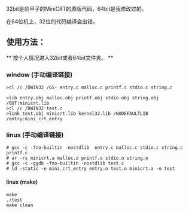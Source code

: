 32bit是俞甲子的MiniCRT的原版代码，64bit是我修改过的。

在64位机上，32位的代码编译会出错。

## 使用方法：

** 按个人情况进入32bit或者64bit文件夹。 **

### window (手动编译链接)

```
>cl /c /DWIN32 /GS- entry.c malloc.c printf.c stdio.c string.c

>lib entry.obj malloc.obj printf.obj stdio.obj string.obj /OUT:minicrt.lib
>cl /c /DWIN32 test.c
>link test.obj minicrt.lib kernel32.lib /NODEFAULTLIB /entry:mini_crt_entry
```

### linux (手动编译链接)

```
# gcc -c -fno-builtin -nostdlib  entry.c malloc.c stdio.c string.c printf.c
# ar -rs minicrt.a malloc.o printf.o stdio.o string.o
# gcc -c -ggdb -fno-builtin -nostdlib test.c
# ld -static -e mini_crt_entry entry.o test.o minicrt.a -o test
```

#### linux (make)


```
make
./test
make clean
```
